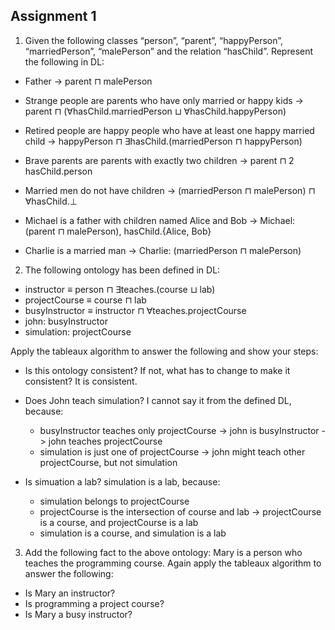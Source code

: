 ## Assignment 1

1. Given the following classes “person”, “parent”, “happyPerson”, “marriedPerson”, “malePerson” and the relation “hasChild”. Represent the following in DL:

* Father -> parent ⊓ malePerson

* Strange people are parents who have only married or happy kids -> parent ⊓ (∀hasChild.marriedPerson ⊔ ∀hasChild.happyPerson)

* Retired people are happy people who have at least one happy married child -> happyPerson ⊓ ∃hasChild.(marriedPerson ⊓ happyPerson)

* Brave parents are parents with exactly two children -> parent ⊓ 2 hasChild.person

* Married men do not have children -> (marriedPerson ⊓ malePerson) ⊓ ∀hasChild.⊥

* Michael is a father with children named Alice and Bob -> Michael: (parent ⊓ malePerson), hasChild.{Alice, Bob}

* Charlie is a married man -> Charlie: (marriedPerson ⊓ malePerson)


2. The following ontology has been defined in DL:

* instructor ≡ person ⊓ ∃teaches.(course ⊔ lab)
* projectCourse ≡ course ⊓ lab
* busyInstructor ≡ instructor ⊓ ∀teaches.projectCourse
* john: busyInstructor
* simulation: projectCourse

Apply the tableaux algorithm to answer the following and show your steps:

* Is this ontology consistent? If not, what has to change to make it consistent?
It is consistent.


* Does John teach simulation?
I cannot say it from the defined DL, because:
	* busyInstructor teaches only projectCourse -> john is busyInstructor -> john teaches projectCourse
	* simulation is just one of projectCourse -> john might teach other projectCourse, but not simulation

* Is simuation a lab?
simulation is a lab, because:
	* simulation belongs to projectCourse
	* projectCourse is the intersection of course and lab -> projectCourse is a course, and projectCourse is a lab
	* simulation is a course, and simulation is a lab


3. Add the following fact to the above ontology: Mary is a person who teaches the programming course. Again apply the tableaux algorithm to answer the following:

* Is Mary an instructor?
* Is programming a project course?
* Is Mary a busy instructor?



